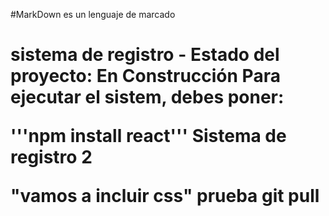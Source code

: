 #MarkDown es un lenguaje de marcado
<h1>sistema de registro</h>
- Estado del proyecto: En Construcción
Para ejecutar el sistem, debes poner:

'''npm install react'''
Sistema de registro 2

"vamos a incluir css" prueba git pull
